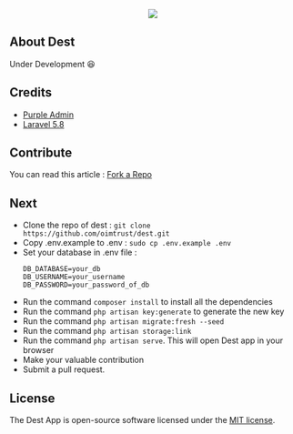 <p align="center"><img src="https://i.imgur.com/aBCfwFC.png"></p>

## About Dest
Under Development :laughing:

## Credits
- [Purple Admin](https://github.com/BootstrapDash/PurpleAdmin-Free-Admin-Template "Purple Admin")
- [Laravel 5.8](https://laravel.com/docs/5.8 "Laravel 5.8")

## Contribute
You can read this article : [Fork a Repo](https://help.github.com/en/articles/fork-a-repo "Fork a Repo")

## Next
- Clone the repo of dest : `git clone https://github.com/oimtrust/dest.git`
- Copy .env.example to .env : `sudo cp .env.example .env`
- Set your database in .env file :
  ```
  DB_DATABASE=your_db
  DB_USERNAME=your_username
  DB_PASSWORD=your_password_of_db
  ```
- Run the command `composer install` to install all the dependencies
- Run the command `php artisan key:generate` to generate the new key
- Run the command `php artisan migrate:fresh --seed`
- Run the command `php artisan storage:link`
- Run the command `php artisan serve`. This will open Dest app in your browser
- Make your valuable contribution
- Submit a pull request.

## License
The Dest App is open-source software licensed under the [MIT license](https://opensource.org/licenses/MIT).
